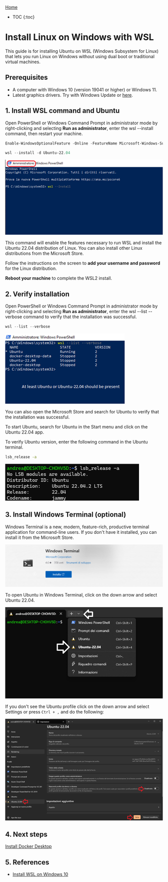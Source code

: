 [Home](../index.md)

* TOC
{:toc}

# Install Linux on Windows with WSL

This guide is for installing Ubuntu on WSL (Windows Subsystem for Linux) that lets you run Linux on Windows without using dual boot or traditional virtual machines.

## Prerequisites

- A computer with Windows 10 (version 19041 or higher) or Windows 11.
- Latest graphics drivers. Try with Windows Update or [here](https://learn.microsoft.com/en-us/windows/wsl/tutorials/gui-apps#prerequisites).

## 1. Install WSL command and Ubuntu

Open PowerShell or Windows Command Prompt in administrator mode by right-clicking and selecting **Run as administrator**, enter the wsl --install command, then restart your machine.

```PowerShell
Enable-WindowsOptionalFeature -Online -FeatureName Microsoft-Windows-Subsystem-Linux
```

``` PowerShell
wsl --install -d Ubuntu-22.04
```

![install_wsl](./images/install_wsl.png)

This command will enable the features necessary to run WSL and install the Ubuntu 22.04 distribution of Linux. You can also install other Linux distributions from the Microsoft Store.

Follow the instructions on the screen to **add your username and password** for the Linux distribution.

**Reboot your machine** to complete the WSL2 install.

## 2. Verify installation

Open PowerShell or Windows Command Prompt in administrator mode by right-clicking and selecting **Run as administrator**, enter the wsl --list --verbose command to verify that the installation was successful.

``` PowerShell
wsl --list --verbose
```

![verify_installation](./images/verify_install.png)

You can also open the Microsoft Store and search for Ubuntu to verify that the installation was successful.

To start Ubuntu, search for Ubuntu in the Start menu and click on the Ubuntu 22.04 app.

To verify Ubuntu version, enter the following command in the Ubuntu terminal.

``` bash
lsb_release -a
```

![ubuntu_version](./images/verify_install_ubuntu.png)

## 3. Install Windows Terminal (optional)

Windows Terminal is a new, modern, feature-rich, productive terminal application for command-line users. If you don't have it installed, you can install it from the Microsoft Store.

![windows_terminal](./images/windows_terminal.png)

To open Ubuntu in Windows Terminal, click on the down arrow and select Ubuntu 22.04.

![windows_terminal_ubuntu](./images/windows_terminal_ubuntu.png)

If you don't see the Ubuntu profile click on the down arrow and select Settings or press ```Ctrl + ,``` and do the following:

![windows_terminal_settings](./images/windows_terminal_settings.png)

## 4. Next steps

[Install Docker Desktop](docker_installation.md)

## 5. References

- [Install WSL on Windows 10](https://docs.microsoft.com/en-us/windows/wsl/install-win10)

